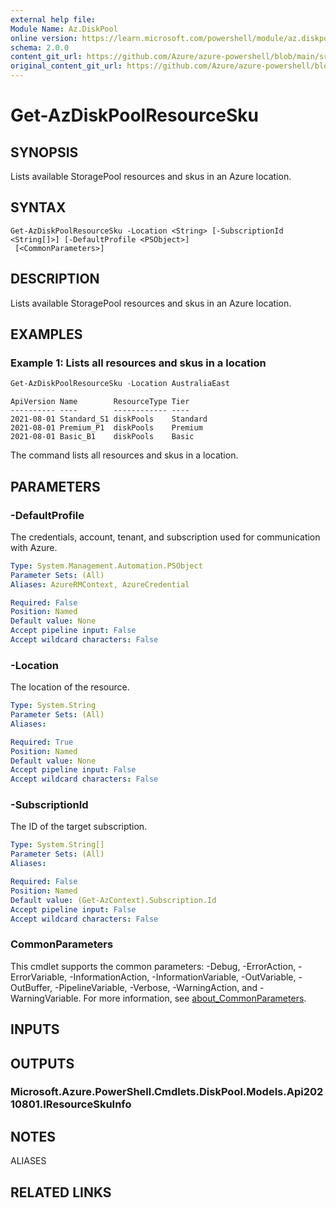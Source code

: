 ```yaml
---
external help file:
Module Name: Az.DiskPool
online version: https://learn.microsoft.com/powershell/module/az.diskpool/get-azdiskpoolresourcesku
schema: 2.0.0
content_git_url: https://github.com/Azure/azure-powershell/blob/main/src/DiskPool/help/Get-AzDiskPoolResourceSku.md
original_content_git_url: https://github.com/Azure/azure-powershell/blob/main/src/DiskPool/help/Get-AzDiskPoolResourceSku.md
---
```


# Get-AzDiskPoolResourceSku

## SYNOPSIS
Lists available StoragePool resources and skus in an Azure location.

## SYNTAX

```
Get-AzDiskPoolResourceSku -Location <String> [-SubscriptionId <String[]>] [-DefaultProfile <PSObject>]
 [<CommonParameters>]
```

## DESCRIPTION
Lists available StoragePool resources and skus in an Azure location.

## EXAMPLES

### Example 1: Lists all resources and skus in a location
```powershell
Get-AzDiskPoolResourceSku -Location AustraliaEast
```

```output
ApiVersion Name        ResourceType Tier
---------- ----        ------------ ----
2021-08-01 Standard_S1 diskPools    Standard
2021-08-01 Premium_P1  diskPools    Premium
2021-08-01 Basic_B1    diskPools    Basic
```

The command lists all resources and skus in a location.

## PARAMETERS

### -DefaultProfile
The credentials, account, tenant, and subscription used for communication with Azure.

```yaml
Type: System.Management.Automation.PSObject
Parameter Sets: (All)
Aliases: AzureRMContext, AzureCredential

Required: False
Position: Named
Default value: None
Accept pipeline input: False
Accept wildcard characters: False
```

### -Location
The location of the resource.

```yaml
Type: System.String
Parameter Sets: (All)
Aliases:

Required: True
Position: Named
Default value: None
Accept pipeline input: False
Accept wildcard characters: False
```

### -SubscriptionId
The ID of the target subscription.

```yaml
Type: System.String[]
Parameter Sets: (All)
Aliases:

Required: False
Position: Named
Default value: (Get-AzContext).Subscription.Id
Accept pipeline input: False
Accept wildcard characters: False
```

### CommonParameters
This cmdlet supports the common parameters: -Debug, -ErrorAction, -ErrorVariable, -InformationAction, -InformationVariable, -OutVariable, -OutBuffer, -PipelineVariable, -Verbose, -WarningAction, and -WarningVariable. For more information, see [about_CommonParameters](http://go.microsoft.com/fwlink/?LinkID=113216).

## INPUTS

## OUTPUTS

### Microsoft.Azure.PowerShell.Cmdlets.DiskPool.Models.Api20210801.IResourceSkuInfo

## NOTES

ALIASES

## RELATED LINKS

